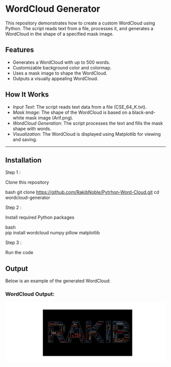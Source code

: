 # WordCloud Generator

This repository demonstrates how to create a custom WordCloud using Python. The script reads text from a file, processes it, and generates a WordCloud in the shape of a specified mask image.

## Features

- Generates a WordCloud with up to 500 words.
- Customizable background color and colormap.
- Uses a mask image to shape the WordCloud.
- Outputs a visually appealing WordCloud.

## How It Works  

- *Input Text*: The script reads text data from a file (CSE_64_K.txt).  
- *Mask Image*: The shape of the WordCloud is based on a black-and-white mask image (Arif.png).  
- *WordCloud Generation*: The script processes the text and fills the mask shape with words.  
- *Visualization*: The WordCloud is displayed using Matplotlib for viewing and saving.  

---

## Installation

Step 1 : 

Clone this repository

bash
   git clone https://github.com/RakibNoble/Pytrhon-Word-Cloud.git
   cd wordcloud-generator


Step 2 :

Install required Python packages

bash  
  pip install wordcloud numpy pillow matplotlib


Step 3 :

Run the code




## Output

Below is an example of the generated WordCloud:

### WordCloud Output:
![WordCloud Output](Figure_1.png)
